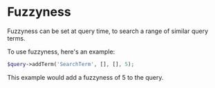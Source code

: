 # Fuzzyness

Fuzzyness can be set at query time, to search a range of similar query terms.

To use fuzzyness, here's an example:

```php
$query->addTerm('SearchTerm', [], [], 5);
```

This example would add a fuzzyness of 5 to the query.